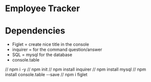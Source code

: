 # Employee Tracker

# Dependencies
- Figlet = create nice title in the console
- inquirer = for the command question/answer
- SQL = mysql for the database
- console.table

// npm i -y
// npm init
// npm install inquirer
// npm install mysql
// npm install console.table --save
// npm i figlet